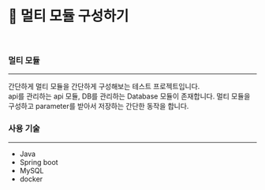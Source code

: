 # 🧱 멀티 모듈 구성하기
<br/>


### 멀티 모듈
---
간단하게 멀티 모듈을 간단하게 구성해보는 테스트 프로젝트입니다.  
api를 관리하는 api 모듈, DB를 관리하는 Database 모듈이 존재합니다.
멀티 모듈을 구성하고 parameter를 받아서 저장하는 간단한 동작을 합니다.
<br/>
### 사용 기술
---
- Java
- Spring boot
- MySQL
- docker
